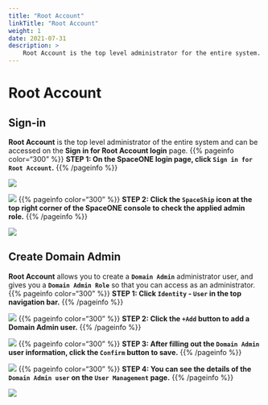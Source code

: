```yaml
---
title: "Root Account"
linkTitle: "Root Account"
weight: 1
date: 2021-07-31
description: >
    Root Account is the top level administrator for the entire system.
---
```


# Root Account

## Sign-in

**Root Account** is the top level administrator of the entire system and can be accessed on the **Sign in for Root Account login** page.
{{% pageinfo color=“300” %}}
**STEP 1: On the SpaceONE login page, click `Sign in for Root Account`.**
{{% /pageinfo %}}
<!-- **`Root Account`**는 시스템 전체에 대한 최상위 관리자로서, **`Sign in for Root Account`** 로그인 페이지를 통해 접속 가능합니다.

**STEP 1: SpaceONE 에 접속한  , `Sign in for Root Account`  로 Sign-in 합니다.** -->

![](/docs/using_spaceone_console/admin_guide/getting-started/root-account_img/root-account_img_01.png)

![](/docs/using_spaceone_console/admin_guide/getting-started/root-account_img/root-account_img_02.png)
{{% pageinfo color=“300” %}}
**STEP 2: Click the `SpaceShip` icon at the top right corner of the SpaceONE console to check the applied admin role.**
{{% /pageinfo %}}
<!-- **STEP 2: SpaceONE console 의 우측 상단의 `SpaceShip` 아이콘을 클릭해 적용된 admin role을 확인합니다.** -->

![](/docs/using_spaceone_console/admin_guide/getting-started/root-account_img/root-account_img_03.png)

## Create Domain Admin

**Root Account** allows you to create a **`Domain Admin`** administrator user, and gives you a **`Domain Admin Role`** so that you can access as an administrator.
{{% pageinfo color=“300” %}}
**STEP 1: Click `Identity` - `User` in the top navigation bar.** 
{{% /pageinfo %}}
<!-- **Root Account** 의 역할은  **`Domain Admin`**  관리자 User를 생성하고,  **`Domain Admin Role`** 을 부여해  관리자가 접속할 수 있도록 지원하는 것입니다.  

**STEP 1: 상단 navigation의 `Identity` - `User` 를 클릭합니다.**  -->

![](/docs/using_spaceone_console/admin_guide/getting-started/root-account_img/root-account_img_04.png)
{{% pageinfo color=“300” %}}
**STEP 2: Click the `+Add` button to add a Domain Admin user.**
{{% /pageinfo %}}
<!-- **STEP 2:  `+Add` 버튼을 클릭해 Domain Admin 사용자를 추가합니다.** -->

![](/docs/using_spaceone_console/admin_guide/getting-started/root-account_img/root-account_img_05.png)
{{% pageinfo color=“300” %}}
**STEP 3: After filling out the `Domain Admin` user information, click the `Confirm` button to save.**
{{% /pageinfo %}}
<!-- **STEP 3: `Domain Admin` 사용자 정보를 추가한 후,`Confirm` 버튼을 눌러 저장합니다.**  -->

![](/docs/using_spaceone_console/admin_guide/getting-started/root-account_img/root-account_img_06.png)
{{% pageinfo color=“300” %}}
**STEP 4: You can see the details of the `Domain Admin user` on the `User Management` page.**
{{% /pageinfo %}}
<!-- **STEP 4: 상단의`Identity` - `User` 에서  적용된 내용을 확인할 수 있습니다.** -->
![](/docs/using_spaceone_console/admin_guide/getting-started/root-account_img/root-account_img_07.png)


